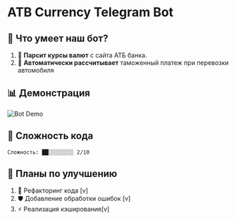 # ATB Currency Telegram Bot


## 🌟 Что умеет наш бот?

1. 💱 **Парсит курсы валют** с сайта АТБ банка.
2. 🧮 **Автоматически рассчитывает** таможенный платеж при перевозки автомобиля


## 📊 Демонстрация

![Bot Demo](https://media.giphy.com/media/v1.Y2lkPTc5MGI3NjExcDd6bWV4Nnk2OXE2NXJ1ZHIyYmRxbTU1aGxxZDVxaWYyYnQxbGpmbiZlcD12MV9pbnRlcm5hbF9naWZfYnlfaWQmY3Q9Zw/l46Cy1rHbQ92uuLXa/giphy.gif)

## 🧠 Сложность кода

```
Сложность: ██░░░░░░░░ 2/10
```

## 🚧 Планы по улучшению

1. 🔧 Рефакторинг кода [v]
2. 🛡 Добавление обработки ошибок [v]
3. ⚡ Реализация кэширования[v]

